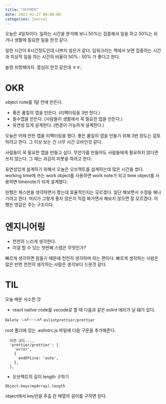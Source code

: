 ```yaml
---
title: "아키텍처"
date: 2021-01-27 00:00:00
categories: journal
---
```


오늘은 4일차이다. 일하는 시간을 분석해 보니 50%는 집중해서 일을 하고 50%는 쉬거나 생활에 필요한 일을 한것 같다.

일한 시간이 6시간정도인데 나쁘지 않은거 같다. 딥워크라는 책에서 보면 집중하는 시간과 피상적 일을 하는 시간의 비율이 50% : 50% 가 좋다고 한다.

놀멍 쉬멍해야지. 열심히 한것 같은데 ㅎㅎ;

# OKR

object note를 1달 안에 만든다.

- 좋은 품질의 앱을 만든다. (리팩터링을 3번 한다.)
- 필수앱을 만든다. (사람들이 생활에서 꼭 필요한 앱을 만든다.)
- 유연성 있게 설계한다. (변경이 가능하게 설계한다.)

오늘은 어제 만든 앱을 리팩터링을 했다. 좋은 품질의 앱을 만들기 위해 3번 정도는 검토하려고 한다. 그 이상 보는 건 너무 시간 오바인것 같다.

사람들이 꼭 필요한 앱을 만들고 싶다. 무언가를 만들어도 사람들에게 필요하지 않다면 쓰지 않는다. 그 때는 과감히 피봇을 하려고 한다.

유연성있게 설계하기 위해서 오늘은 오브젝트를 설계하는데 많은 시간을 썼다. working time에 쓰는 work object를 사용하면 work note가 되고 time object를 사용하면 timenote가 되게 설계했다.

원형은 체스판을 생각하면서 짰는데 효율적인지는 모르겠다. 일단 해보면서 수정을 해나가려고 한다. 머리가 그렇게 좋지 않은지 직접 짜가면서 해보지 않으면 잘 모르겠다. 어쨌든 영감은 주는 구조이다.

# 엔지니어링

- 천천히 느리게 생각한다.
- 이걸 할 수 있는 첫번째 스텝은 무엇인가?

빠르게 생각하면 힘들기 때문에 천천히 생각하며 하는 편이다. 빠르게 생각하는 사람은 많은 반면 천천히 생각하는 사람은 생각보다 드문것 같다.

# TIL

오늘 배운 사소한 것

- react native code를 vscode로 할 때 다음과 같은 eslint 에러가 날 떄가 있다.

`Delete `␍⏎····␍⏎··`eslintprettier/prettier`

root 폴더에 있는 .eslintrc.js 파일에 다음 구문을 추가해준다.

```
  이전 코드...,
  'prettier/prettier': [
    'error',
    {
      endOfLine: 'auto',
    },
  ],
```

- 오브젝트의 길이 length 구하기

`Object.keys(myArray).length`

object에서 key만을 추출 한 배열의 길이를 구하면 된다.
